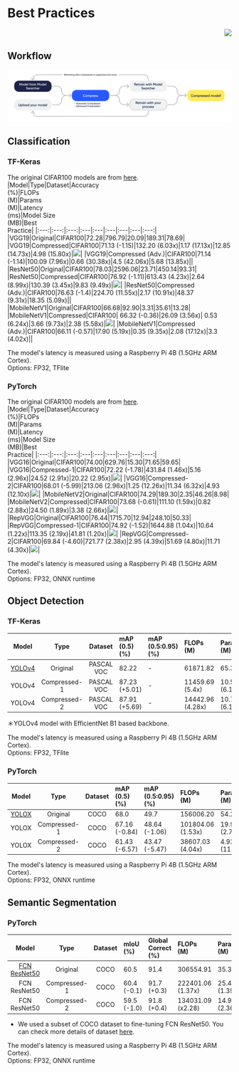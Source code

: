 <!--
Please notice to the manager when you change the contents of the tables.
-->
# Best Practices
<div align=right>
  <a href="https://hits.seeyoufarm.com"><img src="https://hits.seeyoufarm.com/api/count/incr/badge.svg?url=https%3A%2F%2Fgithub.com%2FNota-NetsPresso%2FNetsPresso-Model-Compressor-ModelZoo&count_bg=%23327EEA&title_bg=%23555555&icon=&icon_color=%231ABAFD&title=hits&edge_flat=false"/></a>
</div>

## Workflow

  <p align="center">
    <img src="/imgs/workflow-MC.png" alt="Workflow">
  </p>

## Classification
### TF-Keras
The original CIFAR100 models are from [here](https://github.com/Nota-NetsPresso/NetsPresso-Model-Compressor-ModelZoo/blob/main/models/tensorflow/cifar100.md). 
|Model|Type|Dataset|Accuracy<br> (%)|FLOPs<br> (M)|Params<br> (M)|Latency<br> (ms)|Model Size<br> (MB)|Best<br> Practice|
|:---:|:---:|:---:|:---|:---|:---|:---|:---|:---:|
|VGG19|Original|CIFAR100|72.28|796.79|20.09|189.31|78.69|
|VGG19|Compressed|CIFAR100|71.13 (-1.15)|132.20 (6.03x)|1.17 (17.13x)|12.85 (14.73x)|4.98 (15.80x)|[![](https://colab.research.google.com/assets/colab-badge.svg)](https://colab.research.google.com/github/Nota-NetsPresso/NetsPresso-CompressionToolkit-ModelZoo/blob/main/best_practices/classification/tf_keras/vgg19_cifar100.ipynb)|
|VGG19|Compressed (Adv.)|CIFAR100|71.14 (-1.14)|100.09 (7.96x)|0.66 (30.38x)|4.5 (42.06x)|5.68 (13.85x)||
|ResNet50|Original|CIFAR100|78.03|2596.06|23.71|450.14|93.31|
|ResNet50|Compressed|CIFAR100|76.92 (-1.11)|613.43 (4.23x)|2.64 (8.99x)|130.39 (3.45x)|9.83 (9.49x)|[![](https://colab.research.google.com/assets/colab-badge.svg)](https://colab.research.google.com/github/Nota-NetsPresso/NetsPresso-CompressionToolkit-ModelZoo/blob/main/best_practices/classification/tf_keras/resnet50_cifar100.ipynb)|
|ResNet50|Compressed (Adv.)|CIFAR100|76.63 (-1.4)|224.70 (11.55x)|2.17 (10.91x)|48.37 (9.31x)|18.35 (5.09x)||
|MobileNetV1|Original|CIFAR100|66.68|92.90|3.31|35.61|13.28|
|MobileNetV1|Compressed|CIFAR100| 66.32 (-0.36)|26.09 (3.56x)| 0.53 (6.24x)|3.66 (9.73x)|2.38 (5.58x)|[![](https://colab.research.google.com/assets/colab-badge.svg)](https://colab.research.google.com/github/Nota-NetsPresso/NetsPresso-CompressionToolkit-ModelZoo/blob/main/best_practices//classification/tf_keras/mobilenetv1_cifar100.ipynb)|
|MobileNetV1|Compressed (Adv.)|CIFAR100|66.11 (-0.57)|17.90 (5.19x)|0.35 (9.35x)|2.08 (17.12x)|3.3 (4.02x)||

The model's latency is measured using a Raspberry Pi 4B (1.5GHz ARM Cortex).  
Options: FP32, TFlite

### PyTorch
The original CIFAR100 models are from [here](https://github.com/chenyaofo/pytorch-cifar-models). 
|Model|Type|Dataset|Accuracy<br> (%)|FLOPs<br> (M)|Params<br> (M)|Latency<br> (ms)|Model Size<br> (MB)|Best<br> Practice|
|:---:|:---:|:---:|:---|:---|:---|:---|:---|:---:|
|VGG16|Original|CIFAR100|74.00|629.76|15.30|71.65|59.65|
|VGG16|Compressed-1|CIFAR100|72.22 (-1.78)|431.84 (1.46x)|5.16 (2.96x)|24.52 (2.91x)|20.22 (2.95x)|[![](https://colab.research.google.com/assets/colab-badge.svg)](https://colab.research.google.com/github/Nota-NetsPresso/NetsPresso-CompressionToolkit-ModelZoo/blob/main/best_practices/classification/torch/vgg16_cifar100.ipynb)|
|VGG16|Compressed-2|CIFAR100|68.01 (-5.99)|213.06 (2.96x)|1.25 (12.26x)|11.34 (6.32x)|4.93 (12.10x)|[![](https://colab.research.google.com/assets/colab-badge.svg)](https://colab.research.google.com/github/Nota-NetsPresso/NetsPresso-CompressionToolkit-ModelZoo/blob/main/best_practices/classification/torch/vgg16_cifar100.ipynb)|
|MobileNetV2|Original|CIFAR100|74.29|189.30|2.35|46.26|8.98|
|MobileNetV2|Compressed|CIFAR100|73.68 (-0.61)|111.10 (1.59x)|0.82 (2.88x)|24.50 (1.89x)|3.38 (2.66x)|[![](https://colab.research.google.com/assets/colab-badge.svg)](https://colab.research.google.com/github/Nota-NetsPresso/NetsPresso-CompressionToolkit-ModelZoo/blob/main/best_practices/classification/torch/mobilenetv2_cifar100.ipynb)|
|RepVGG|Original|CIFAR100|76.44|1715.70|12.94|248.10|50.33|
|RepVGG|Compressed-1|CIFAR100|74.92 (-1.52)|1644.88 (1.04x)|10.64 (1.22x)|113.35 (2.19x)|41.81 (1.20x)|[![](https://colab.research.google.com/assets/colab-badge.svg)](https://colab.research.google.com/github/Nota-NetsPresso/NetsPresso-CompressionToolkit-ModelZoo/blob/main/best_practices/classification/torch/repvgg_cifar100.ipynb)|
|RepVGG|Compressed-2|CIFAR100|69.84 (-4.60)|721.77 (2.38x)|2.95 (4.39x)|51.69 (4.80x)|11.71 (4.30x)|[![](https://colab.research.google.com/assets/colab-badge.svg)](https://colab.research.google.com/github/Nota-NetsPresso/NetsPresso-CompressionToolkit-ModelZoo/blob/main/best_practices/classification/torch/repvgg_cifar100.ipynb)|

The model's latency is measured using a Raspberry Pi 4B (1.5GHz ARM Cortex).  
Options: FP32, ONNX runtime

## Object Detection
### TF-Keras
|Model|Type|Dataset|mAP<br> (0.5)<br> (%)|mAP<br> (0.5:0.95)(%)|FLOPs<br> (M)|Params<br> (M)|Latency<br> (ms)|Model Size<br> (MB)|Best Practice|
|:---:|:---:|:---:|:---|:---|:---|:---|:---|:---|:---:|
|[YOLOv4](https://github.com/david8862/keras-YOLOv3-model-set)|Original|PASCAL VOC|82.22|-|61871.82|65.32|64318.70|262.90||
|YOLOv4|Compressed-1|PASCAL VOC|87.23 (+5.01)|-|11459.69 (5.4x)|10.59 (6.17x)|28651.70 (2.16x)|44.12 (5.96x)|[![](https://colab.research.google.com/assets/colab-badge.svg)](https://colab.research.google.com/github/Nota-NetsPresso/NetsPresso-CompressionToolkit-ModelZoo/blob/main/best_practices/object_detection/tf_keras/yolov4_voc.ipynb)|
|YOLOv4|Compressed-2|PASCAL VOC|87.91 (+5.69)|-|14442.96 (4.28x)|10.71 (6.1x)|28976.40 (2.14x)|44.36 (5.93x)|[![](https://colab.research.google.com/assets/colab-badge.svg)](https://colab.research.google.com/github/Nota-NetsPresso/NetsPresso-CompressionToolkit-ModelZoo/blob/main/best_practices/object_detection/tf_keras/yolov4_voc.ipynb)|

＊YOLOv4 model with EfficientNet B1 based backbone.

The model's latency is measured using a Raspberry Pi 4B (1.5GHz ARM Cortex).  
Options: FP32, TFlite

### PyTorch
|Model|Type|Dataset|mAP<br> (0.5)<br> (%)|mAP<br> (0.5:0.95)(%)|FLOPs<br> (M)|Params<br> (M)|Latency<br> (ms)|Model Size<br> (MB)|Best Practice|
|:---:|:---:|:---:|:---|:---|:---|:---|:---|:---|:---:|
|[YOLOX](https://github.com/Megvii-BaseDetection/YOLOX)|Original|COCO|68.0|49.7|156006.20|54.21|12239.46|207.37||
|YOLOX|Compressed-1|COCO|67.16 (-0.84)|48.64 (-1.06)|101804.06 (1.53x)|19.96 (2.7x)|8502.72 (1.44x)|76.61 (2.7x)|[![](https://colab.research.google.com/assets/colab-badge.svg)](https://colab.research.google.com/github/Nota-NetsPresso/NetsPresso-CompressionToolkit-ModelZoo/blob/main/best_practices/object_detection/torch/yolox_coco/YOLOX.ipynb)|
|YOLOX|Compressed-2|COCO|61.43 (-6.57)|43.47 (-5.47)|38607.03 (4.04x)|4.93 (11.0x)|4235.37 (2.89x)|19.17 (10.80x)|[![](https://colab.research.google.com/assets/colab-badge.svg)](https://colab.research.google.com/github/Nota-NetsPresso/NetsPresso-CompressionToolkit-ModelZoo/blob/main/best_practices/object_detection/torch/yolox_coco/YOLOX.ipynb)|

The model's latency is measured using a Raspberry Pi 4B (1.5GHz ARM Cortex).  
Options: FP32, ONNX runtime

## Semantic Segmentation
### PyTorch
|Model|Type|Dataset|mIoU<br> (%)|Global<br> Correct<br> (%)|FLOPs<br> (M)|Params<br> (M)|Latency<br> (ms)|Model<br> Size<br> (MB)|Best Practice|
|:---:|:---:|:---:|:---|:---|:---|:---|:---|:---|:---:|
|[FCN ResNet50](https://pytorch.org/vision/main/models/generated/torchvision.models.segmentation.fcn_resnet50.html)|Original|COCO|60.5|91.4|306554.91|35.32|13167.17|138.34||
|FCN ResNet50|Compressed-1|COCO|60.4 (-0.1)|91.7 (+0.3)|222401.06 (1.37x)|25.41 (1.39x)|9640.07 (1.37x)|99.58(1.39x)|[![](https://colab.research.google.com/assets/colab-badge.svg)](https://colab.research.google.com/github/Nota-NetsPresso/NetsPresso-Model-Compressor-ModelZoo/blob/main/best_practices/semantic_segmentation/torch/fcn_resnet50_coco/fcn_resnet50.ipynb)|
|FCN ResNet50|Compressed-2|COCO|59.5 (-1.0)|91.8 (+0.4)|134031.09 (x2.28)|14.96 (2.36x)|6333.09 (2.08x)|58.75 (2.08x)|[![](https://colab.research.google.com/assets/colab-badge.svg)](https://colab.research.google.com/github/Nota-NetsPresso/NetsPresso-Model-Compressor-ModelZoo/blob/main/best_practices/semantic_segmentation/torch/fcn_resnet50_coco/fcn_resnet50.ipynb)|
* We used a subset of COCO dataset to fine-tuning FCN ResNet50. You can check more details of dataset [here](https://pytorch.org/vision/main/models/generated/torchvision.models.segmentation.fcn_resnet50.html).

The model's latency is measured using a Raspberry Pi 4B (1.5GHz ARM Cortex).  
Options: FP32, ONNX runtime
<!-- - [torch](https://github.com/Nota-NetsPresso/NetsPresso-CompressionToolkit-ModelZoo/tree/main/best_practices/torch/)
  - [cifar100_models](https://github.com/Nota-NetsPresso/NetsPresso-CompressionToolkit-ModelZoo/tree/main/best_practices/torch/cifar100_models)
  - [coco models](https://github.com/Nota-NetsPresso/NetsPresso-CompressionToolkit-ModelZoo/tree/main/best_practices/torch/coco_models) -->

